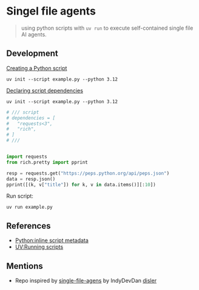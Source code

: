 # Singel file agents
> using python scripts with `uv run` to execute self-contained single file AI agents.

## Development

[Creating a Python script](https://docs.astral.sh/uv/guides/scripts/#creating-a-python-script)
```shell
uv init --script example.py --python 3.12
```

[Declaring script dependencies](https://docs.astral.sh/uv/guides/scripts/#declaring-script-dependencies)
```shell
uv init --script example.py --python 3.12
```

```python example.py
# /// script
# dependencies = [
#   "requests<3",
#   "rich",
# ]
# ///


import requests
from rich.pretty import pprint

resp = requests.get("https://peps.python.org/api/peps.json")
data = resp.json()
pprint([(k, v["title"]) for k, v in data.items()][:10])
```

Run script:
```shell
uv run example.py
```

## References
- [Python:inline script metadata](https://packaging.python.org/en/latest/specifications/inline-script-metadata/#inline-script-metadata)
- [UV:Running scripts](https://docs.astral.sh/uv/guides/scripts/#running-scripts)

## Mentions
- Repo inspired by [single-file-agens](https://github.com/disler/single-file-agents) by IndyDevDan [disler](https://github.com/disler)
